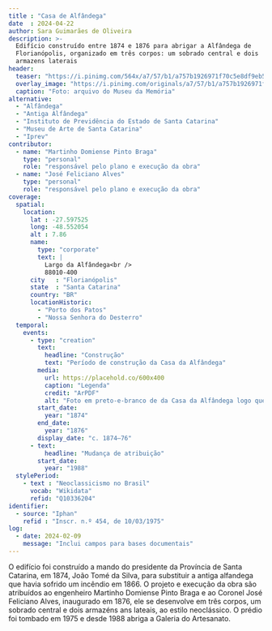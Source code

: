 ```yaml
---
title : "Casa de Alfândega"
date  : 2024-04-22
author: Sara Guimarães de Oliveira
description: >-
  Edifício construído entre 1874 e 1876 para abrigar a Alfândega de
  Florianópolis, organizado em três corpos: um sobrado central e dois
  armazens laterais
header:
  teaser: "https://i.pinimg.com/564x/a7/57/b1/a757b1926971f70c5e8df9eb5e20c429.jpg"
  overlay_image: "https://i.pinimg.com/originals/a7/57/b1/a757b1926971f70c5e8df9eb5e20c429.jpg"
  caption: "Foto: arquivo do Museu da Memória"
alternative:
  - "Alfândega"
  - "Antiga Alfândega"
  - "Instituto de Previdência do Estado de Santa Catarina"
  - "Museu de Arte de Santa Catarina"
  - "Iprev"
contributor:
  - name: "Martinho Domiense Pinto Braga"
    type: "personal"
    role: "responsável pelo plano e execução da obra"
  - name: "José Feliciano Alves"
    type: "personal"
    role: "responsável pelo plano e execução da obra"
coverage:
  spatial:
    location:
      lat : -27.597525 
      long: -48.552054
      alt : 7.86
      name:
        type: "corporate"
        text: |
          Largo da Alfândega<br />
          88010-400
      city   : "Florianópolis"
      state  : "Santa Catarina"
      country: "BR"
      locationHistoric:
        - "Porto dos Patos"
        - "Nossa Senhora do Desterro"
  temporal:
    events:
      - type: "creation"
        text:
          headline: "Construção"
          text: "Período de construção da Casa da Alfândega"
        media:
          url: https://placehold.co/600x400
          caption: "Legenda"
          credit: "ArPDF"
          alt: "Foto em preto-e-branco de da Casa da Alfândega logo que inaugurada"
        start_date:
          year: "1874"
        end_date:
          year: "1876"
        display_date: "c. 1874–76"
      - text:
          headline: "Mudança de atribuição"
        start_date:
          year: "1988"
  stylePeriod:
    - text : "Neoclassicismo no Brasil"
      vocab: "Wikidata"
      refid: "Q10336204"
identifier:
  - source: "Iphan"
    refid : "Inscr. n.º 454, de 10/03/1975"
log:
  - date: 2024-02-09
    message: "Inclui campos para bases documentais"
---
```


O edifício foi construído a mando do presidente da Província de Santa
Catarina, em 1874, João Tomé da Silva, para substituir a antiga
alfandega que havia sofrido um incêndio em 1866. O projeto e execução da
obra são atribuídos ao engenheiro Martinho Domiense Pinto Braga e ao
Coronel José Feliciano Alves, inaugurado em 1876, ele se desenvolve em
três corpos, um sobrado central e dois armazéns ans lateais, ao estilo
neoclássico. O prédio foi tombado em 1975 e desde 1988 abriga a Galeria
do Artesanato.

